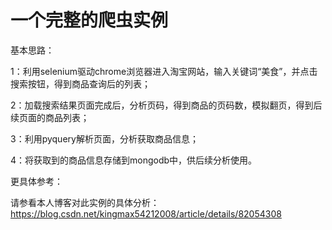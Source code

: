 #  一个完整的爬虫实例

基本思路： 

1：利用selenium驱动chrome浏览器进入淘宝网站，输入关键词“美食”，并点击搜索按钮，得到商品查询后的列表； 

 2：加载搜索结果页面完成后，分析页码，得到商品的页码数，模拟翻页，得到后续页面的商品列表；

 3：利用pyquery解析页面，分析获取商品信息； 

 4：将获取到的商品信息存储到mongodb中，供后续分析使用。

更具体参考：

 请参看本人博客对此实例的具体分析： https://blog.csdn.net/kingmax54212008/article/details/82054308